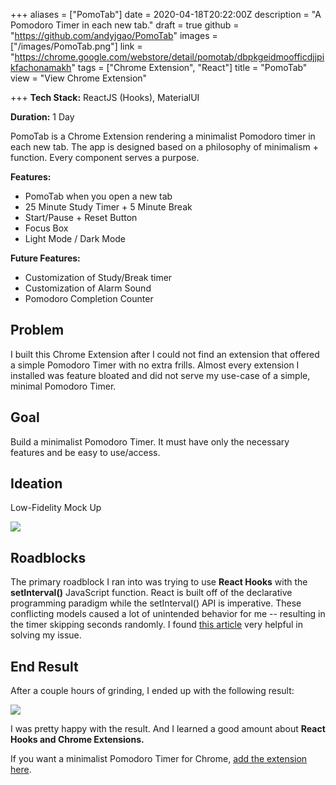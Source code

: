 +++
aliases = ["PomoTab"]
date = 2020-04-18T20:22:00Z
description = "A Pomodoro Timer in each new tab."
draft = true
github = "https://github.com/andyjgao/PomoTab"
images = ["/images/PomoTab.png"]
link = "https://chrome.google.com/webstore/detail/pomotab/dbpkgeidmoofficdjjpikfachonamakh"
tags = ["Chrome Extension", "React"]
title = "PomoTab"
view = "View Chrome Extension"

+++
**Tech Stack:** ReactJS (Hooks), MaterialUI

**Duration:** 1 Day

PomoTab is a Chrome Extension rendering a minimalist Pomodoro timer in each new tab. The app is designed based on a philosophy of minimalism + function. Every component serves a purpose.

**Features:**

* PomoTab when you open a new tab
* 25 Minute Study Timer + 5 Minute Break
* Start/Pause + Reset Button
* Focus Box
* Light Mode / Dark Mode

**Future Features:**

* Customization of Study/Break timer
* Customization of Alarm Sound
* Pomodoro Completion Counter

## Problem

I built this Chrome Extension after I could not find an extension that offered a simple Pomodoro Timer with no extra frills. Almost every extension I installed was feature bloated and did not serve my use-case of a simple, minimal Pomodoro Timer.

## Goal

Build a minimalist Pomodoro Timer. It must have only the necessary features and be easy to use/access.

## Ideation

Low-Fidelity Mock Up

![](https://firebasestorage.googleapis.com/v0/b/firescript-577a2.appspot.com/o/imgs%2Fapp%2Fandyjgao%2FiFRceHGp-y?alt=media&token=9428cda7-3ecf-4c2c-85d9-53a2e80a8ef2)

## Roadblocks

The primary roadblock I ran into was trying to use **React Hooks** with the **setInterval()** JavaScript function. React is built off of the declarative programming paradigm while the setInterval() API is imperative. These conflicting models caused a lot of unintended behavior for me -- resulting in the timer skipping seconds randomly. I found [this article](https://overreacted.io/making-setinterval-declarative-with-react-hooks/ "url: https://overreacted.io/making-setinterval-declarative-with-react-hooks/") very helpful in solving my issue.

## End Result

After a couple hours of grinding, I ended up with the following result:

![](https://firebasestorage.googleapis.com/v0/b/firescript-577a2.appspot.com/o/imgs%2Fapp%2Fandyjgao%2FQutj6w27Y7.png?alt=media&token=1caea9f3-0a67-4473-b1c0-2dabcf340cf0)

I was pretty happy with the result. And I learned a good amount about **React Hooks and Chrome Extensions.**

If you want a minimalist Pomodoro Timer for Chrome, [add the extension here](https://chrome.google.com/webstore/detail/pomotab/dbpkgeidmoofficdjjpikfachonamakh "url: https://chrome.google.com/webstore/detail/pomotab/dbpkgeidmoofficdjjpikfachonamakh").